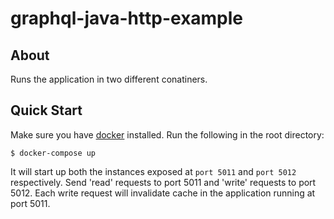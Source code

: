 # graphql-java-http-example

## About
Runs the application in two different conatiners.

## Quick Start
Make sure you have [docker](https://docs.docker.com/engine/install/) installed. Run the following in the root directory:
```
$ docker-compose up
```

It will start up both the instances exposed at `port 5011` and `port 5012` respectively. Send 'read' requests to port 5011 and 'write' requests to port 5012. Each write request will invalidate cache in the application running at port 5011.
